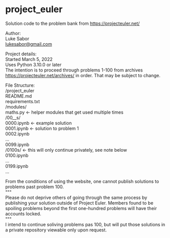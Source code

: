 # project_euler
Solution code to the problem bank from https://projecteuler.net/

Author:  
Luke Sabor  
lukesabor@gmail.com  

Project details:  
Started March 5, 2022  
Uses Python 3.10.0 or later  
The intention is to proceed through problems 1-100 from archives https://projecteuler.net/archives/ in order. That may be subject to change.  

File Structure:  
/project_euler  
    README.md  
    requirements.txt  
    /modules/  
        maths.py    <- helper modules that get used multiple times  
    /00__s/  
        0000.ipynb  <- example solution  
        0001.ipynb  <- solution to problem 1  
        0002.ipynb  
        ...  
        0099.ipynb  
    /0100s/         <- this will only continue privately, see note below  
        0100.ipynb  
        ...  
        0199.ipynb  
    ...  


From the conditions of using the website, one cannot publish solutions to problems past problem 100.  
"""  
Please do not deprive others of going through the same process by publishing your solution outside of Project Euler. Members found to be spoiling problems beyond the first one-hundred problems will have their accounts locked.  
"""  
I intend to continue soliving problems pas 100, but will put those solutions in a private repository viewable only upon request.  
